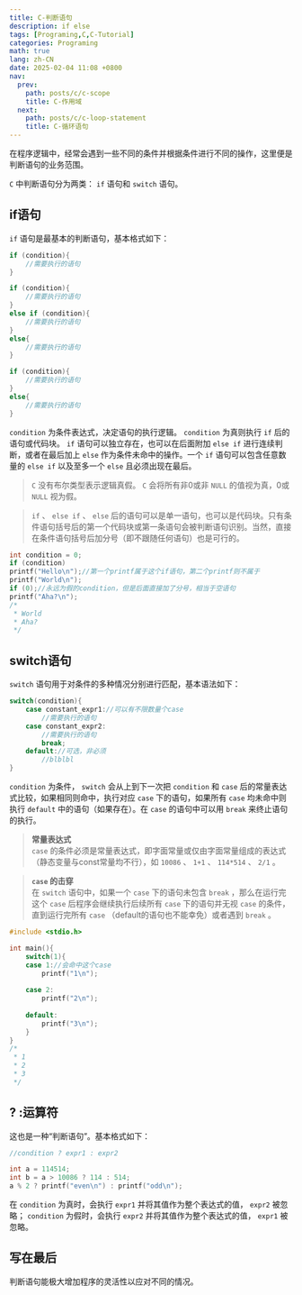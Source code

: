 ```yaml
---
title: C-判断语句
description: if else
tags: [Programing,C,C-Tutorial]
categories: Programing
math: true
lang: zh-CN
date: 2025-02-04 11:08 +0800
nav:
  prev:
    path: posts/c/c-scope
    title: C-作用域
  next:
    path: posts/c/c-loop-statement
    title: C-循环语句
---
```


在程序逻辑中，经常会遇到一些不同的条件并根据条件进行不同的操作，这里便是判断语句的业务范围。

 `C` 中判断语句分为两类： `if` 语句和 `switch` 语句。

## if语句

 `if` 语句是最基本的判断语句，基本格式如下：

```c
if (condition){
    //需要执行的语句
}

if (condition){
    //需要执行的语句
}
else if (condition){
    //需要执行的语句
}
else{
    //需要执行的语句
}

if (condition){
    //需要执行的语句
}
else{
    //需要执行的语句
}
```

 `condition` 为条件表达式，决定语句的执行逻辑。 `condition` 为真则执行 `if` 后的语句或代码块。 `if` 语句可以独立存在，也可以在后面附加 `else if` 进行连续判断，或者在最后加上 `else` 作为条件未命中的操作。一个 `if` 语句可以包含任意数量的 `else if` 以及至多一个 `else` 且必须出现在最后。

> `C` 没有布尔类型表示逻辑真假。 `C` 会将所有非0或非 `NULL` 的值视为真，0或 `NULL` 视为假。

> `if` 、 `else if` 、 `else` 后的语句可以是单一语句，也可以是代码块。只有条件语句括号后的第一个代码块或第一条语句会被判断语句识别。当然，直接在条件语句括号后加分号（即不跟随任何语句）也是可行的。

```c
int condition = 0;
if (condition)
printf("Hello\n");//第一个printf属于这个if语句，第二个printf则不属于
printf("World\n");
if (0);//永远为假的condition，但是后面直接加了分号，相当于空语句
printf("Aha?\n");
/*
 * World
 * Aha?
 */
```

## switch语句

 `switch` 语句用于对条件的多种情况分别进行匹配，基本语法如下：

```c
switch(condition){
    case constant_expr1://可以有不限数量个case
        //需要执行的语句
    case constant_expr2:
        //需要执行的语句
        break;
    default://可选，非必须
        //blblbl
}
```

 `condition` 为条件， `switch` 会从上到下一次把 `condition` 和 `case` 后的常量表达式比较，如果相同则命中，执行对应 `case` 下的语句，如果所有 `case` 均未命中则执行 `default` 中的语句（如果存在）。在 `case` 的语句中可以用 `break` 来终止语句的执行。

> **常量表达式**<br> `case` 的条件必须是常量表达式，即字面常量或仅由字面常量组成的表达式（静态变量与const常量均不行），如 `10086` 、 `1+1` 、 `114*514` 、 `2/1` 。

> **`case` 的击穿**<br>在 `switch` 语句中，如果一个 `case` 下的语句未包含 `break` ，那么在运行完这个 `case` 后程序会继续执行后续所有 `case` 下的语句并无视 `case` 的条件，直到运行完所有 `case` （default的语句也不能幸免）或者遇到 `break` 。

```c
#include <stdio.h>

int main(){
    switch(1){
    case 1://会命中这个case
        printf("1\n");
              
    case 2:
        printf("2\n");
        
    default:
        printf("3\n");
    }
}
/*
 * 1
 * 2
 * 3
 */
```

## ? :运算符

这也是一种“判断语句”。基本格式如下：

```c
//condition ? expr1 : expr2

int a = 114514;
int b = a > 10086 ? 114 : 514;
a % 2 ? printf("even\n") : printf("odd\n");
```

在 `condition` 为真时，会执行 `expr1` 并将其值作为整个表达式的值， `expr2` 被忽略； `condition` 为假时，会执行 `expr2` 并将其值作为整个表达式的值， `expr1` 被忽略。

## 写在最后

判断语句能极大增加程序的灵活性以应对不同的情况。
